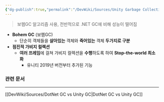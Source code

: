 ```yaml
---
{"dg-publish":true,"permalink":"/DevWiki/Sources/Unity Garbage Collection (유니티 가비지컬렉션)/","noteIcon":"","created":"2024-12-22T15:40:47.000+09:00","updated":"2025-07-20T02:13:26.000+09:00"}
---
```


> 보헴GC 알고리즘 사용, 전반적으로 .NET GC에 비해 성능이 떨어짐

* **Bohem GC** (보헴GC)
	* 단순히 객체들을 **살아있는** 객체와 **죽어있는** 객체 **두가지로 구분**
* **점진적 가비지 컬렉션**
	* **여러 프레임**에 걸쳐 가비지 컬렉션을 **수행**하도록 하여 **Stop-the-world 최소화**
		* 유니티 2019년 버전부터 추가된 기능

### 관련 문서
---
[[DevWiki/Sources/DotNet GC vs Unity GC\|DotNet GC vs Unity GC]]